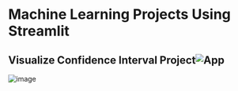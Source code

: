 # Machine Learning Projects Using Streamlit

## Visualize Confidence Interval Project![App](https://visualizeconfidenceinterval.streamlit.app/)

![image](https://github.com/Iamkartikey44/ML_Streamlit_Projects/assets/68707728/a29ebf9d-298b-4f4c-9c2f-7255d209188d)
